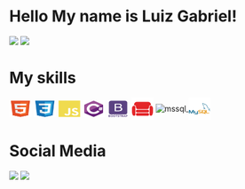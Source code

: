 <h1>Hello My name is Luiz Gabriel!</h1>


<div>
    <img height="160em" src="https://github-readme-stats.vercel.app/api?username=liuizn&show_icons=true&theme=tokyonight">
    <img height="160em" src="https://github-readme-stats.vercel.app/api/top-langs/?username=liuizn&layout=compact&langs_count=16&theme=tokyonight">
</div>
<div style="display: inline_block">
    <h1>My skills </h1>
  <img align="center" alt="HTML" height="30" width="40" src="https://raw.githubusercontent.com/devicons/devicon/master/icons/html5/html5-original.svg">
  <img align="center" alt="CSS" height="30" width="40" src="https://raw.githubusercontent.com/devicons/devicon/master/icons/css3/css3-original.svg">
  <img align="center" alt="Js" height="30" width="40" src="https://raw.githubusercontent.com/devicons/devicon/master/icons/javascript/javascript-plain.svg">
  <img align="center" alt="Csharp" height="30" width="40" src="https://raw.githubusercontent.com/devicons/devicon/master/icons/csharp/csharp-original.svg">
  <img align="center" alt="bootstrap"height="30" width="40" src="https://raw.githubusercontent.com/devicons/devicon/master/icons/bootstrap/bootstrap-plain-wordmark.svg"/>
  <img align="center" alt="couchdb" width="40" height="40" src="https://raw.githubusercontent.com/devicons/devicon/0d6c64dbbf311879f7d563bfc3ccf559f9ed111c/icons/couchdb/couchdb-original.svg" />
  <img align="center" alt="mssql" width="40" height="40" src="https://www.svgrepo.com/show/303229/microsoft-sql-server-logo.svg"/><a href="https://www.mysql.com/">
  <img align="center" alt="mysql" width="40" height="40" src="https://raw.githubusercontent.com/devicons/devicon/master/icons/mysql/mysql-original-wordmark.svg"/> </a> </p>
</div>
<div>
  <h1>Social Media</h1>
  <a href = "mailto: luizgabrielsnogueira@gmail.com"><img src="https://img.shields.io/badge/-Gmail-%23EA4335?style=for-the-badge&logo=gmail&logoColor=white" target="_blank"></a>
  <a href="https://www.linkedin.com/in/luiz-gabriel-dos-santos-nogueira-1281981a2/" target="_blank"><img src="https://img.shields.io/badge/-LinkedIn-%230077B5?style=for-the-badge&logo=linkedin&logoColor=white" target="_blank"></a>

</div>
